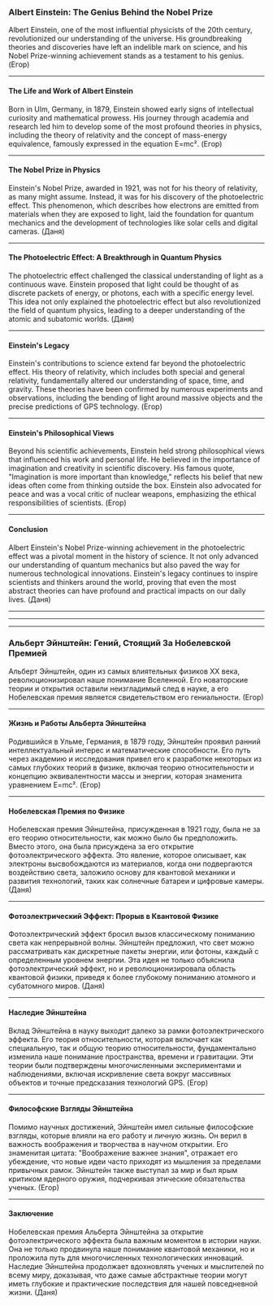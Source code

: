 ### Albert Einstein: The Genius Behind the Nobel Prize

Albert Einstein, one of the most influential physicists of the 20th century, revolutionized our understanding of the universe. His groundbreaking theories and discoveries have left an indelible mark on science, and his Nobel Prize-winning achievement stands as a testament to his genius. 
(Егор)

---
#### The Life and Work of Albert Einstein
Born in Ulm, Germany, in 1879, Einstein showed early signs of intellectual curiosity and mathematical prowess. His journey through academia and research led him to develop some of the most profound theories in physics, including the theory of relativity and the concept of mass-energy equivalence, famously expressed in the equation E=mc².
(Егор)

---
#### The Nobel Prize in Physics
Einstein's Nobel Prize, awarded in 1921, was not for his theory of relativity, as many might assume. Instead, it was for his discovery of the photoelectric effect. This phenomenon, which describes how electrons are emitted from materials when they are exposed to light, laid the foundation for quantum mechanics and the development of technologies like solar cells and digital cameras.
(Даня)

---
#### The Photoelectric Effect: A Breakthrough in Quantum Physics

The photoelectric effect challenged the classical understanding of light as a continuous wave. Einstein proposed that light could be thought of as discrete packets of energy, or photons, each with a specific energy level. This idea not only explained the photoelectric effect but also revolutionized the field of quantum physics, leading to a deeper understanding of the atomic and subatomic worlds.
(Даня)

---
#### Einstein's Legacy

Einstein's contributions to science extend far beyond the photoelectric effect. His theory of relativity, which includes both special and general relativity, fundamentally altered our understanding of space, time, and gravity. These theories have been confirmed by numerous experiments and observations, including the bending of light around massive objects and the precise predictions of GPS technology.
(Егор)

---
#### Einstein's Philosophical Views

Beyond his scientific achievements, Einstein held strong philosophical views that influenced his work and personal life. He believed in the importance of imagination and creativity in scientific discovery. His famous quote, "Imagination is more important than knowledge," reflects his belief that new ideas often come from thinking outside the box. Einstein also advocated for peace and was a vocal critic of nuclear weapons, emphasizing the ethical responsibilities of scientists.
(Егор)

---
#### Conclusion

Albert Einstein's Nobel Prize-winning achievement in the photoelectric effect was a pivotal moment in the history of science. It not only advanced our understanding of quantum mechanics but also paved the way for numerous technological innovations. Einstein's legacy continues to inspire scientists and thinkers around the world, proving that even the most abstract theories can have profound and practical impacts on our daily lives.
(Даня)



---
---
---



### Альберт Эйнштейн: Гений, Стоящий За Нобелевской Премией

Альберт Эйнштейн, один из самых влиятельных физиков XX века, революционизировал наше понимание Вселенной. Его новаторские теории и открытия оставили неизгладимый след в науке, а его Нобелевская премия является свидетельством его гениальности.
(Егор)

---
#### Жизнь и Работы Альберта Эйнштейна
Родившийся в Ульме, Германия, в 1879 году, Эйнштейн проявил ранний интеллектуальный интерес и математические способности. Его путь через академию и исследования привел его к разработке некоторых из самых глубоких теорий в физике, включая теорию относительности и концепцию эквивалентности массы и энергии, которая знаменита уравнением E=mc².
(Егор)

---
#### Нобелевская Премия по Физике
Нобелевская премия Эйнштейна, присужденная в 1921 году, была не за его теорию относительности, как можно было бы предположить. Вместо этого, она была присуждена за его открытие фотоэлектрического эффекта. Это явление, которое описывает, как электроны высвобождаются из материалов, когда они подвергаются воздействию света, заложило основу для квантовой механики и развития технологий, таких как солнечные батареи и цифровые камеры.
(Даня)

---
#### Фотоэлектрический Эффект: Прорыв в Квантовой Физике

Фотоэлектрический эффект бросил вызов классическому пониманию света как непрерывной волны. Эйнштейн предложил, что свет можно рассматривать как дискретные пакеты энергии, или фотоны, каждый с определенным уровнем энергии. Эта идея не только объяснила фотоэлектрический эффект, но и революционизировала область квантовой физики, приведя к более глубокому пониманию атомного и субатомного миров.
(Даня)

---
#### Наследие Эйнштейна

Вклад Эйнштейна в науку выходит далеко за рамки фотоэлектрического эффекта. Его теория относительности, которая включает как специальную, так и общую теорию относительности, фундаментально изменила наше понимание пространства, времени и гравитации. Эти теории были подтверждены многочисленными экспериментами и наблюдениями, включая искривление света вокруг массивных объектов и точные предсказания технологий GPS.
(Егор)

---
#### Философские Взгляды Эйнштейна

Помимо научных достижений, Эйнштейн имел сильные философские взгляды, которые влияли на его работу и личную жизнь. Он верил в важность воображения и творчества в научном открытии. Его знаменитая цитата: "Воображение важнее знания", отражает его убеждение, что новые идеи часто приходят из мышления за пределами привычных рамок. Эйнштейн также выступал за мир и был ярым критиком ядерного оружия, подчеркивая этические обязательства ученых.
(Егор)

---
#### Заключение

Нобелевская премия Альберта Эйнштейна за открытие фотоэлектрического эффекта была важным моментом в истории науки. Она не только продвинула наше понимание квантовой механики, но и проложила путь для многочисленных технологических инноваций. Наследие Эйнштейна продолжает вдохновлять ученых и мыслителей по всему миру, доказывая, что даже самые абстрактные теории могут иметь глубокие и практические последствия для нашей повседневной жизни.
(Даня)
